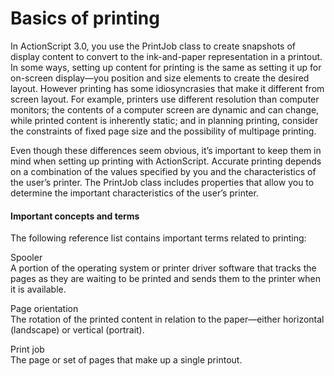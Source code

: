 # Basics of printing

<div>

In ActionScript 3.0, you use the PrintJob class to create snapshots of display
content to convert to the ink-and-paper representation in a printout. In some
ways, setting up content for printing is the same as setting it up for on-screen
display—you position and size elements to create the desired layout. However
printing has some idiosyncrasies that make it different from screen layout. For
example, printers use different resolution than computer monitors; the contents
of a computer screen are dynamic and can change, while printed content is
inherently static; and in planning printing, consider the constraints of fixed
page size and the possibility of multipage printing.

Even though these differences seem obvious, it’s important to keep them in mind
when setting up printing with ActionScript. Accurate printing depends on a
combination of the values specified by you and the characteristics of the user’s
printer. The PrintJob class includes properties that allow you to determine the
important characteristics of the user’s printer.

<div>

#### Important concepts and terms

The following reference list contains important terms related to printing:

Spooler  
A portion of the operating system or printer driver software that tracks the
pages as they are waiting to be printed and sends them to the printer when it is
available.

Page orientation  
The rotation of the printed content in relation to the paper—either horizontal
(landscape) or vertical (portrait).

Print job  
The page or set of pages that make up a single printout.

</div>

</div>

<div>

<div>

</div>

</div>
